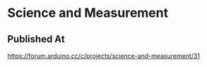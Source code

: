 # Science and Measurement

## Published At

https://forum.arduino.cc/c/projects/science-and-measurement/31
